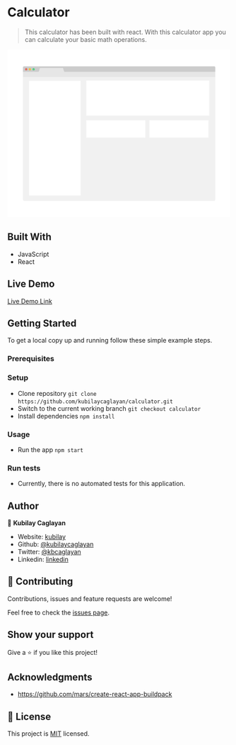 # Calculator

> This calculator has been built with react.
> With this calculator app you can calculate your basic math operations.

![screenshot will be added](./app_screenshot.png)

## Built With

- JavaScript
- React

## Live Demo

[Live Demo Link]()


## Getting Started

To get a local copy up and running follow these simple example steps.

### Prerequisites

### Setup

- Clone repository  `git clone https://github.com/kubilaycaglayan/calculator.git`
- Switch to the current working branch `git checkout calculator`
- Install dependencies `npm install`

### Usage

- Run the app `npm start`

### Run tests

- Currently, there is no automated tests for this application.

## Author

👤 **Kubilay Caglayan**

- Website: [kubilay](https://kubilaycaglayan.com)
- Github: [@kubilaycaglayan](https://github.com/kubilaycaglayan)
- Twitter: [@kbcaglayan](https://twitter.com/kbcaglayan)
- Linkedin: [linkedin](https://linkedin.com/in/kubilaycaglayan)

## 🤝 Contributing

Contributions, issues and feature requests are welcome!

Feel free to check the [issues page](https://github.com/kubilaycaglayan/calculator/issues).

## Show your support

Give a ⭐️ if you like this project!

## Acknowledgments

- https://github.com/mars/create-react-app-buildpack

## 📝 License

This project is [MIT](lic.url) licensed.
